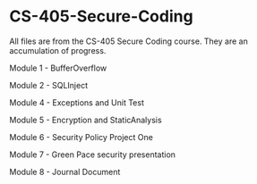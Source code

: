 # CS-405-Secure-Coding

All files are from the CS-405 Secure Coding course. They are an accumulation of progress.

Module 1 - BufferOverflow

Module 2 - SQLInject

Module 4 - Exceptions and Unit Test

Module 5 - Encryption and StaticAnalysis

Module 6 - Security Policy Project One

Module 7 - Green Pace security presentation

Module 8 - Journal Document

